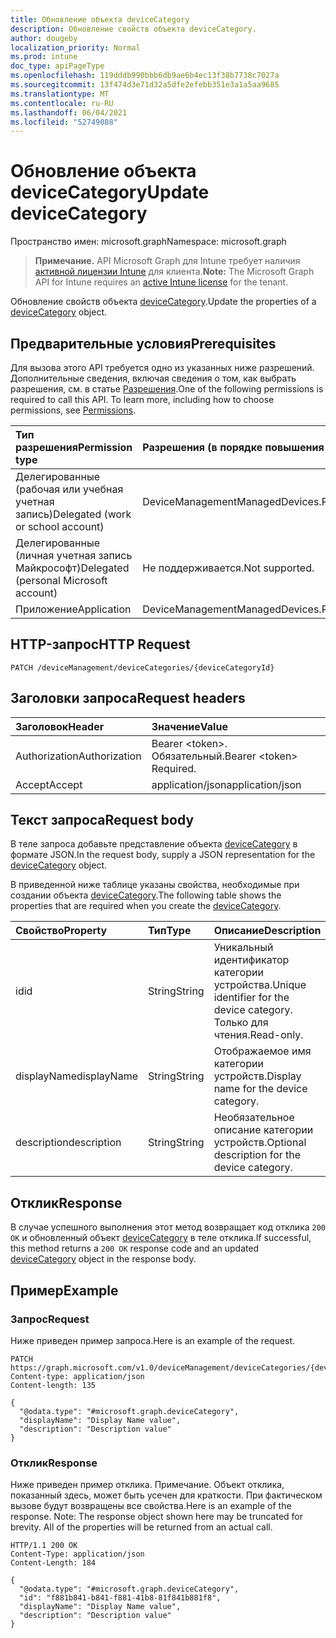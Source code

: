 ```yaml
---
title: Обновление объекта deviceCategory
description: Обновление свойств объекта deviceCategory.
author: dougeby
localization_priority: Normal
ms.prod: intune
doc_type: apiPageType
ms.openlocfilehash: 119dddb990bbb6db9ae6b4ec13f38b7738c7027a
ms.sourcegitcommit: 13f474d3e71d32a5dfe2efebb351e3a1a5aa9685
ms.translationtype: MT
ms.contentlocale: ru-RU
ms.lasthandoff: 06/04/2021
ms.locfileid: "52749088"
---
```

# <a name="update-devicecategory"></a><span data-ttu-id="5f429-103">Обновление объекта deviceCategory</span><span class="sxs-lookup"><span data-stu-id="5f429-103">Update deviceCategory</span></span>

<span data-ttu-id="5f429-104">Пространство имен: microsoft.graph</span><span class="sxs-lookup"><span data-stu-id="5f429-104">Namespace: microsoft.graph</span></span>

> <span data-ttu-id="5f429-105">**Примечание.** API Microsoft Graph для Intune требует наличия [активной лицензии Intune](https://go.microsoft.com/fwlink/?linkid=839381) для клиента.</span><span class="sxs-lookup"><span data-stu-id="5f429-105">**Note:** The Microsoft Graph API for Intune requires an [active Intune license](https://go.microsoft.com/fwlink/?linkid=839381) for the tenant.</span></span>

<span data-ttu-id="5f429-106">Обновление свойств объекта [deviceCategory](../resources/intune-onboarding-devicecategory.md).</span><span class="sxs-lookup"><span data-stu-id="5f429-106">Update the properties of a [deviceCategory](../resources/intune-onboarding-devicecategory.md) object.</span></span>

## <a name="prerequisites"></a><span data-ttu-id="5f429-107">Предварительные условия</span><span class="sxs-lookup"><span data-stu-id="5f429-107">Prerequisites</span></span>
<span data-ttu-id="5f429-p101">Для вызова этого API требуется одно из указанных ниже разрешений. Дополнительные сведения, включая сведения о том, как выбрать разрешения, см. в статье [Разрешения](/graph/permissions-reference).</span><span class="sxs-lookup"><span data-stu-id="5f429-p101">One of the following permissions is required to call this API. To learn more, including how to choose permissions, see [Permissions](/graph/permissions-reference).</span></span>

|<span data-ttu-id="5f429-110">Тип разрешения</span><span class="sxs-lookup"><span data-stu-id="5f429-110">Permission type</span></span>|<span data-ttu-id="5f429-111">Разрешения (в порядке повышения привилегий)</span><span class="sxs-lookup"><span data-stu-id="5f429-111">Permissions (from least to most privileged)</span></span>|
|:---|:---|
|<span data-ttu-id="5f429-112">Делегированные (рабочая или учебная учетная запись)</span><span class="sxs-lookup"><span data-stu-id="5f429-112">Delegated (work or school account)</span></span>|<span data-ttu-id="5f429-113">DeviceManagementManagedDevices.ReadWrite.All</span><span class="sxs-lookup"><span data-stu-id="5f429-113">DeviceManagementManagedDevices.ReadWrite.All</span></span>|
|<span data-ttu-id="5f429-114">Делегированные (личная учетная запись Майкрософт)</span><span class="sxs-lookup"><span data-stu-id="5f429-114">Delegated (personal Microsoft account)</span></span>|<span data-ttu-id="5f429-115">Не поддерживается.</span><span class="sxs-lookup"><span data-stu-id="5f429-115">Not supported.</span></span>|
|<span data-ttu-id="5f429-116">Приложение</span><span class="sxs-lookup"><span data-stu-id="5f429-116">Application</span></span>|<span data-ttu-id="5f429-117">DeviceManagementManagedDevices.ReadWrite.All</span><span class="sxs-lookup"><span data-stu-id="5f429-117">DeviceManagementManagedDevices.ReadWrite.All</span></span>|

## <a name="http-request"></a><span data-ttu-id="5f429-118">HTTP-запрос</span><span class="sxs-lookup"><span data-stu-id="5f429-118">HTTP Request</span></span>
<!-- {
  "blockType": "ignored"
}
-->
``` http
PATCH /deviceManagement/deviceCategories/{deviceCategoryId}
```

## <a name="request-headers"></a><span data-ttu-id="5f429-119">Заголовки запроса</span><span class="sxs-lookup"><span data-stu-id="5f429-119">Request headers</span></span>
|<span data-ttu-id="5f429-120">Заголовок</span><span class="sxs-lookup"><span data-stu-id="5f429-120">Header</span></span>|<span data-ttu-id="5f429-121">Значение</span><span class="sxs-lookup"><span data-stu-id="5f429-121">Value</span></span>|
|:---|:---|
|<span data-ttu-id="5f429-122">Authorization</span><span class="sxs-lookup"><span data-stu-id="5f429-122">Authorization</span></span>|<span data-ttu-id="5f429-123">Bearer &lt;token&gt;. Обязательный.</span><span class="sxs-lookup"><span data-stu-id="5f429-123">Bearer &lt;token&gt; Required.</span></span>|
|<span data-ttu-id="5f429-124">Accept</span><span class="sxs-lookup"><span data-stu-id="5f429-124">Accept</span></span>|<span data-ttu-id="5f429-125">application/json</span><span class="sxs-lookup"><span data-stu-id="5f429-125">application/json</span></span>|

## <a name="request-body"></a><span data-ttu-id="5f429-126">Текст запроса</span><span class="sxs-lookup"><span data-stu-id="5f429-126">Request body</span></span>
<span data-ttu-id="5f429-127">В теле запроса добавьте представление объекта [deviceCategory](../resources/intune-onboarding-devicecategory.md) в формате JSON.</span><span class="sxs-lookup"><span data-stu-id="5f429-127">In the request body, supply a JSON representation for the [deviceCategory](../resources/intune-onboarding-devicecategory.md) object.</span></span>

<span data-ttu-id="5f429-128">В приведенной ниже таблице указаны свойства, необходимые при создании объекта [deviceCategory](../resources/intune-onboarding-devicecategory.md).</span><span class="sxs-lookup"><span data-stu-id="5f429-128">The following table shows the properties that are required when you create the [deviceCategory](../resources/intune-onboarding-devicecategory.md).</span></span>

|<span data-ttu-id="5f429-129">Свойство</span><span class="sxs-lookup"><span data-stu-id="5f429-129">Property</span></span>|<span data-ttu-id="5f429-130">Тип</span><span class="sxs-lookup"><span data-stu-id="5f429-130">Type</span></span>|<span data-ttu-id="5f429-131">Описание</span><span class="sxs-lookup"><span data-stu-id="5f429-131">Description</span></span>|
|:---|:---|:---|
|<span data-ttu-id="5f429-132">id</span><span class="sxs-lookup"><span data-stu-id="5f429-132">id</span></span>|<span data-ttu-id="5f429-133">String</span><span class="sxs-lookup"><span data-stu-id="5f429-133">String</span></span>|<span data-ttu-id="5f429-134">Уникальный идентификатор категории устройства.</span><span class="sxs-lookup"><span data-stu-id="5f429-134">Unique identifier for the device category.</span></span> <span data-ttu-id="5f429-135">Только для чтения.</span><span class="sxs-lookup"><span data-stu-id="5f429-135">Read-only.</span></span>|
|<span data-ttu-id="5f429-136">displayName</span><span class="sxs-lookup"><span data-stu-id="5f429-136">displayName</span></span>|<span data-ttu-id="5f429-137">String</span><span class="sxs-lookup"><span data-stu-id="5f429-137">String</span></span>|<span data-ttu-id="5f429-138">Отображаемое имя категории устройств.</span><span class="sxs-lookup"><span data-stu-id="5f429-138">Display name for the device category.</span></span>|
|<span data-ttu-id="5f429-139">description</span><span class="sxs-lookup"><span data-stu-id="5f429-139">description</span></span>|<span data-ttu-id="5f429-140">String</span><span class="sxs-lookup"><span data-stu-id="5f429-140">String</span></span>|<span data-ttu-id="5f429-141">Необязательное описание категории устройств.</span><span class="sxs-lookup"><span data-stu-id="5f429-141">Optional description for the device category.</span></span>|



## <a name="response"></a><span data-ttu-id="5f429-142">Отклик</span><span class="sxs-lookup"><span data-stu-id="5f429-142">Response</span></span>
<span data-ttu-id="5f429-143">В случае успешного выполнения этот метод возвращает код отклика `200 OK` и обновленный объект [deviceCategory](../resources/intune-onboarding-devicecategory.md) в теле отклика.</span><span class="sxs-lookup"><span data-stu-id="5f429-143">If successful, this method returns a `200 OK` response code and an updated [deviceCategory](../resources/intune-onboarding-devicecategory.md) object in the response body.</span></span>

## <a name="example"></a><span data-ttu-id="5f429-144">Пример</span><span class="sxs-lookup"><span data-stu-id="5f429-144">Example</span></span>

### <a name="request"></a><span data-ttu-id="5f429-145">Запрос</span><span class="sxs-lookup"><span data-stu-id="5f429-145">Request</span></span>
<span data-ttu-id="5f429-146">Ниже приведен пример запроса.</span><span class="sxs-lookup"><span data-stu-id="5f429-146">Here is an example of the request.</span></span>
``` http
PATCH https://graph.microsoft.com/v1.0/deviceManagement/deviceCategories/{deviceCategoryId}
Content-type: application/json
Content-length: 135

{
  "@odata.type": "#microsoft.graph.deviceCategory",
  "displayName": "Display Name value",
  "description": "Description value"
}
```

### <a name="response"></a><span data-ttu-id="5f429-147">Отклик</span><span class="sxs-lookup"><span data-stu-id="5f429-147">Response</span></span>
<span data-ttu-id="5f429-p103">Ниже приведен пример отклика. Примечание. Объект отклика, показанный здесь, может быть усечен для краткости. При фактическом вызове будут возвращены все свойства.</span><span class="sxs-lookup"><span data-stu-id="5f429-p103">Here is an example of the response. Note: The response object shown here may be truncated for brevity. All of the properties will be returned from an actual call.</span></span>
``` http
HTTP/1.1 200 OK
Content-Type: application/json
Content-Length: 184

{
  "@odata.type": "#microsoft.graph.deviceCategory",
  "id": "f881b841-b841-f881-41b8-81f841b881f8",
  "displayName": "Display Name value",
  "description": "Description value"
}
```




